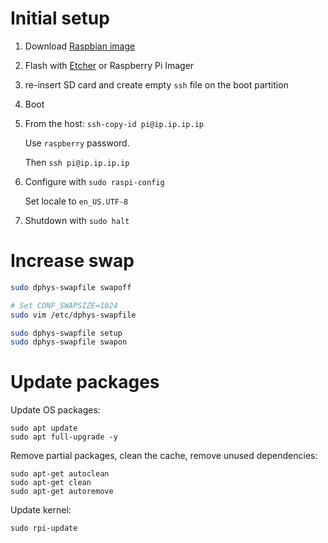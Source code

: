 # Initial setup

1. Download [Raspbian image](https://www.raspberrypi.org/downloads/raspbian/)

2. Flash with [Etcher](https://etcher.io/) or Raspberry Pi Imager

3. re-insert SD card and create empty `ssh` file on the boot partition

4. Boot

5. From the host: `ssh-copy-id pi@ip.ip.ip.ip`

   Use `raspberry` password.
   
   Then `ssh pi@ip.ip.ip.ip`

6. Configure with `sudo raspi-config`

   Set locale to `en_US.UTF-8`

7. Shutdown with `sudo halt`


# Increase swap

```bash
sudo dphys-swapfile swapoff

# Set CONF_SWAPSIZE=1024
sudo vim /etc/dphys-swapfile

sudo dphys-swapfile setup
sudo dphys-swapfile swapon
```


# Update packages

Update OS packages:

	sudo apt update
	sudo apt full-upgrade -y
	
Remove partial packages, clean the cache, remove unused dependencies:

	sudo apt-get autoclean
	sudo apt-get clean
	sudo apt-get autoremove
	
Update kernel:

	sudo rpi-update


